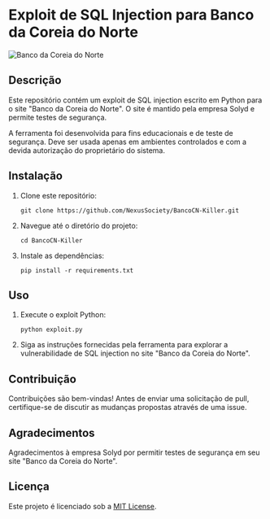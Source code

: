 # Exploit de SQL Injection para Banco da Coreia do Norte

![Banco da Coreia do Norte](https://media.discordapp.net/attachments/1214005195294380143/1215489502768926770/image.png?ex=65fcefd0&is=65ea7ad0&hm=a6644158cf8e27e06df6d35071d88eb8de46ab5057050406ebc2671a0c473ab5&=&format=webp&quality=lossless&width=1032&height=212)

## Descrição

Este repositório contém um exploit de SQL injection escrito em Python para o site "Banco da Coreia do Norte". O site é mantido pela empresa Solyd e permite testes de segurança.

A ferramenta foi desenvolvida para fins educacionais e de teste de segurança. Deve ser usada apenas em ambientes controlados e com a devida autorização do proprietário do sistema.

## Instalação

1. Clone este repositório:

    ```
    git clone https://github.com/NexusSociety/BancoCN-Killer.git
    ```

2. Navegue até o diretório do projeto:

    ```
    cd BancoCN-Killer
    ```

3. Instale as dependências:

    ```
    pip install -r requirements.txt
    ```

## Uso

1. Execute o exploit Python:

    ```
    python exploit.py
    ```

2. Siga as instruções fornecidas pela ferramenta para explorar a vulnerabilidade de SQL injection no site "Banco da Coreia do Norte".

## Contribuição

Contribuições são bem-vindas! Antes de enviar uma solicitação de pull, certifique-se de discutir as mudanças propostas através de uma issue.

## Agradecimentos

Agradecimentos à empresa Solyd por permitir testes de segurança em seu site "Banco da Coreia do Norte".

## Licença

Este projeto é licenciado sob a [MIT License](LICENSE).
